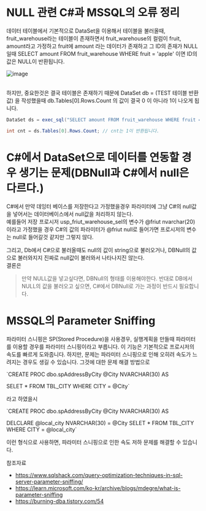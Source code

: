 # NULL 관련 C#과 MSSQL의 오류 정리

데이터 테이블에서 기본적으로 DataSet을 이용해서 테이블을 불러올때, fruit_warehouse라는 테이블이 존재하면서
  fruit_warehouse의 컬럼이 fruit, amount라고 가정하고 fruit에 amount 라는 데이터가 존재하고 그 ID의 존재가 NULL 일때
SELECT amount FROM fruit_warehouse WHERE fruit = 'apple' 이면 ID의값은 NULL이 반환됩니다.

![image](https://user-images.githubusercontent.com/60413291/155728537-92c4266f-a35d-4838-a23b-e04eaa3f7d8a.png)

<br/>
하지만, 중요한것은 결국 테이블은 존재하기 때문에 DataSet db = (TEST 테이블 반환값) 을 작성했을때 db.Tables[0].Rows.Count 의 값이 결국 0 이 아니라 1이 나오게 됩니다.

```C#
DataSet ds = exec_sql("SELECT amount FROM fruit_warehouse WHERE fruit = 'apple'"); // exec_sql은 sql을 실행하는 함수라고 가정합니다.

int cnt = ds.Tables[0].Rows.Count; // cnt는 1이 반환됩니다.
```

# C#에서 DataSet으로 데이터를 연동할 경우 생기는 문제(DBNull과 C#에서 null은 다르다.)

C#에서 만약 데잉터 베이스를 저장한다고 가정했을경우 파라미터에 그냥 C#의 null값을 넣어서는 데이터베이스에서 null값을 처리하지 않는다.
<br/>
예를들어 저장 프로시저 usp_friut_warehouse_sel의 변수가 @friut nvarchar(20)이라고 가정했을 경우
C#의 값의 파라미터가 @friut null로 들어가면 프로시저의 변수는 null로 들어갈것 같지만 그렇지 않다.

그리고, Db에서 C#으로 불러올때도 null의 값이 string으로 불러오거나, DBNull의 값으로 불러와지지 진짜로 null값이 불러와서 나타나지진 않는다.
<br/>
결론은

> 만약 NULL값을 넣고싶다면, DBNull의 형태를 이용해야한다. 반대로 DB에서 NULL의 값을 불러오고 싶으면, C#에서 DBNull로 가는 과정이 반드시 필요합니다.

# MSSQL의 Parameter Sniffing

파라미터 스니핑은 SP(Stored Procedure)을 사용경우, 실행계획을 만들때 파라미터를 이용할 경우를 파라미터 스니핑이라고 부릅니다.
이 기능은 기본적으로 프로시저의 속도를 빠르게 도와줍니다.
하지만, 문제는 파라미터 스니핑으로 인해 오히려 속도가 느려지는 경우도 생길 수 있습니다.
그것에 대한 문제 해결 방법으로

`CREATE PROC dbo.spAddressByCity 
@City NVARCHAR(30) AS  

SELET * FROM TBL_CITY WHERE CITY = @City`

라고 하였을시

`CREATE PROC dbo.spAddressByCity 
@City NVARCHAR(30) AS  

DELCLARE @local_city NVARCHAR(30) = @City
SELET * FROM TBL_CITY WHERE CITY = @local_city`

이런 형식으로 사용하면, 파라미터 스니핑으로 인한 속도 저하 문제를 해결할 수 있습니다.


참조자료
* https://www.sqlshack.com/query-optimization-techniques-in-sql-server-parameter-sniffing/
* https://learn.microsoft.com/ko-kr/archive/blogs/mdegre/what-is-parameter-sniffing
* https://burning-dba.tistory.com/54
